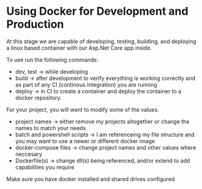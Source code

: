 # Using Docker for Development and Production

At this stage we are capable of developing, testing, building, and deploying a linux based container with our Asp.Net Core app inside.

To use run the following commands:

- dev, test -> while developing
- build -> after development to verify everything is working correctly and as part of any CI (continous integration) you are running
- deploy -> in CI to create a container and deploy the container to a docker repository.

For your project, you will want to modify some of the values.

- project names -> either remove my projects altogether or change the names to match your needs
- batch and powershell scripts -> I am referenceing my file structure and you may want to use a newer or different docker image
- docker-compose files -> change project names and other values where neccesary
- Dockerfile(s) -> change dll(s) being referenced, and/or extend to add capabilities you require

Make sure you have docker installed and shared drives configured